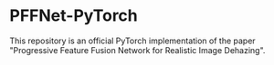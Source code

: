 # PFFNet-PyTorch
This repository is an official PyTorch implementation of the paper "Progressive Feature Fusion Network for Realistic Image Dehazing".

